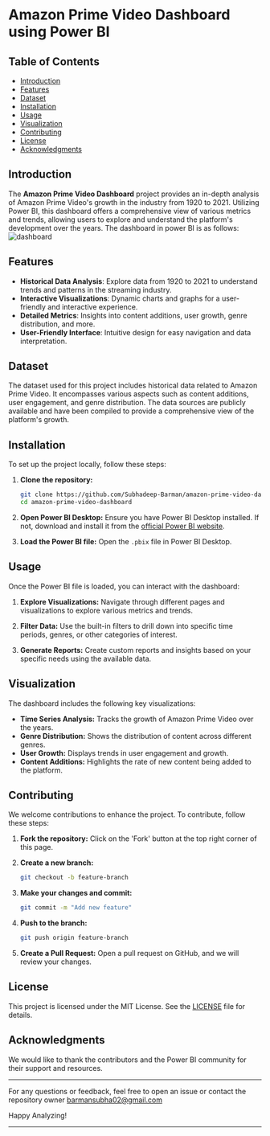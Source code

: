 # Amazon Prime Video Dashboard using Power BI

## Table of Contents
- [Introduction](#introduction)
- [Features](#features)
- [Dataset](#dataset)
- [Installation](#installation)
- [Usage](#usage)
- [Visualization](#visualization)
- [Contributing](#contributing)
- [License](#license)
- [Acknowledgments](#acknowledgments)

## Introduction
The **Amazon Prime Video Dashboard** project provides an in-depth analysis of Amazon Prime Video's growth in the industry from 1920 to 2021. Utilizing Power BI, this dashboard offers a comprehensive view of various metrics and trends, allowing users to explore and understand the platform's development over the years.
The dashboard in power BI is as follows:
![dashboard](https://github.com/user-attachments/assets/b1f3dda3-b382-47d4-ab2a-9287b65abe15)



## Features
- **Historical Data Analysis**: Explore data from 1920 to 2021 to understand trends and patterns in the streaming industry.
- **Interactive Visualizations**: Dynamic charts and graphs for a user-friendly and interactive experience.
- **Detailed Metrics**: Insights into content additions, user growth, genre distribution, and more.
- **User-Friendly Interface**: Intuitive design for easy navigation and data interpretation.

## Dataset
The dataset used for this project includes historical data related to Amazon Prime Video. It encompasses various aspects such as content additions, user engagement, and genre distribution. The data sources are publicly available and have been compiled to provide a comprehensive view of the platform's growth.

## Installation
To set up the project locally, follow these steps:

1. **Clone the repository:**
   ```bash
   git clone https://github.com/Subhadeep-Barman/amazon-prime-video-dashboard.git
   cd amazon-prime-video-dashboard
   ```

2. **Open Power BI Desktop:**
   Ensure you have Power BI Desktop installed. If not, download and install it from the [official Power BI website](https://powerbi.microsoft.com/desktop/).

3. **Load the Power BI file:**
   Open the `.pbix` file in Power BI Desktop.

## Usage
Once the Power BI file is loaded, you can interact with the dashboard:

1. **Explore Visualizations:**
   Navigate through different pages and visualizations to explore various metrics and trends.

2. **Filter Data:**
   Use the built-in filters to drill down into specific time periods, genres, or other categories of interest.

3. **Generate Reports:**
   Create custom reports and insights based on your specific needs using the available data.

## Visualization
The dashboard includes the following key visualizations:
- **Time Series Analysis:** Tracks the growth of Amazon Prime Video over the years.
- **Genre Distribution:** Shows the distribution of content across different genres.
- **User Growth:** Displays trends in user engagement and growth.
- **Content Additions:** Highlights the rate of new content being added to the platform.

## Contributing
We welcome contributions to enhance the project. To contribute, follow these steps:

1. **Fork the repository:**
   Click on the 'Fork' button at the top right corner of this page.

2. **Create a new branch:**
   ```bash
   git checkout -b feature-branch
   ```

3. **Make your changes and commit:**
   ```bash
   git commit -m "Add new feature"
   ```

4. **Push to the branch:**
   ```bash
   git push origin feature-branch
   ```

5. **Create a Pull Request:**
   Open a pull request on GitHub, and we will review your changes.

## License
This project is licensed under the MIT License. See the [LICENSE](LICENSE) file for details.

## Acknowledgments
We would like to thank the contributors and the Power BI community for their support and resources.

---

For any questions or feedback, feel free to open an issue or contact the repository owner barmansubha02@gmail.com

Happy Analyzing!

---


